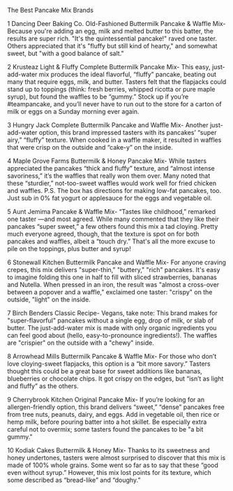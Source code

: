 The Best Pancake Mix Brands

1
Dancing Deer Baking Co. Old-Fashioned Buttermilk Pancake & Waffle Mix-
Because you're adding an egg, milk and melted butter to this batter, the results are super rich. "It's the quintessential pancake!" raved one taster. Others appreciated that it's "fluffy but still kind of hearty," and somewhat sweet, but "with a good balance of salt."

2
Krusteaz Light & Fluffy Complete Buttermilk Pancake Mix-
This easy, just-add-water mix produces the ideal flavorful, “fluffy” pancake, beating out many that require eggs, milk, and butter. Tasters felt that the flapjacks could stand up to toppings (think: fresh berries, whipped ricotta or pure maple syrup), but found the waffles to be “gummy.” Stock up if you’re #teampancake, and you’ll never have to run out to the store for a carton of milk or eggs on a Sunday morning ever again.

3
Hungry Jack Complete Buttermilk Pancake and Waffle Mix-
Another just-add-water option, this brand impressed tasters with its pancakes’ “super airy,” “fluffy” texture. When cooked in a waffle maker, it resulted in waffles that were crisp on the outside and “cake-y” on the inside. 

4
Maple Grove Farms Buttermilk & Honey Pancake Mix-
While tasters appreciated the pancakes “thick and fluffy” texture, and “almost intense savoriness,” it’s the waffles that really won them over. Many noted that these “sturdier,” not-too-sweet waffles would work well for fried chicken and waffles. P.S. The box has directions for making low-fat pancakes, too. Just sub in 0% fat yogurt or applesauce for the eggs and vegetable oil.

5
Aunt Jemima Pancake & Waffle Mix-
“Tastes like childhood,” remarked one taster —and most agreed. While many commented that they like their pancakes “super sweet,” a few others found this mix a tad cloying. Pretty much everyone agreed, though, that the texture is spot on for both pancakes and waffles, albeit a “touch dry.” That's all the more excuse to pile on the toppings, plus butter and syrup!

6
Stonewall Kitchen Buttermilk Pancake and Waffle Mix-
For anyone craving crepes, this mix delivers "super-thin," "buttery," "rich" pancakes. It's easy to imagine folding this one in half to fill with sliced strawberries, bananas and Nutella. When pressed in an iron, the result was "almost a cross-over between a popover and a waffle," exclaimed one taster: "crispy" on the outside, "light" on the inside. 

7
Birch Benders Classic Recipe-
Vegans, take note: This brand makes for "super-flavorful" pancakes without a single egg, drop of milk, or slab of butter. The just-add-water mix is made with only organic ingredients you can feel good about (hello, easy-to-pronounce ingredients!). The waffles are "crispier" on the outside with a "chewy" inside. 

8
Arrowhead Mills Buttermilk Pancake & Waffle Mix-
For those who don’t love cloying-sweet flapjacks, this option is a “bit more savory.” Tasters thought this could be a great base for sweet additions like bananas, blueberries or chocolate chips. It got crispy on the edges, but “isn’t as light and fluffy” as the others. 

9
Cherrybrook Kitchen Original Pancake Mix-
If you’re looking for an allergen-friendly option, this brand delivers “sweet,” “dense” pancakes free from tree nuts, peanuts, dairy, and eggs. Add in vegetable oil, then rice or hemp milk, before pouring batter into a hot skillet. Be especially extra careful not to overmix; some tasters found the pancakes to be "a bit gummy."

10
Kodiak Cakes Buttermilk & Honey Mix-
Thanks to its sweetness and honey undertones, tasters were almost surprised to discover that this mix is made of 100% whole grains. Some went so far as to say that these “good even without syrup.” However, this mix lost points for its texture, which some described as “bread-like” and “doughy.”